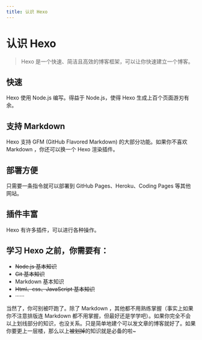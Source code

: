 ```yaml
---
title: 认识 Hexo
---
```

# 认识 Hexo

>  Hexo 是一个快速、简洁且高效的博客框架，可以让你快速建立一个博客。

## 快速

Hexo 使用 Node.js 编写。得益于 Node.js，使得 Hexo 生成上百个页面游刃有余。

## 支持 Markdown

Hexo 支持 GFM (GitHub Flavored Markdown) 的大部分功能。如果你不喜欢 Markdown ，你还可以换一个 Hexo 渲染插件。

## 部署方便

只需要一条指令就可以部署到 GitHub Pages、Heroku、Coding Pages 等其他网站。

## 插件丰富

Hexo 有许多插件，可以进行各种操作。

## 学习 Hexo 之前，你需要有：

- ~~Node.js 基本知识~~
- ~~Git 基本知识~~
- Markdown 基本知识
- ~~Html、css、JavaScript 基本知识~~
- ······

当然了，你可别被吓跑了。除了 Markdown ，其他都不用熟练掌握（事实上如果你不注意排版连 Markdown 都不用掌握，但最好还是学学吧）。如果你完全不会以上划线部分的知识，也没关系。只是简单地建个可以发文章的博客就好了。如果你要更上一层楼，那么以上~~被划掉~~的知识就是必备的啦~



